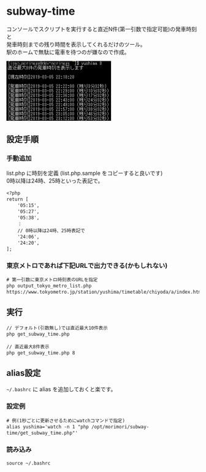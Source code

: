 # subway-time
コンソールでスクリプトを実行すると直近N件(第一引数で指定可能)の発車時刻と  
発車時刻までの残り時間を表示してくれるだけのツール。  
駅のホームで無駄に電車を待つのが嫌なので作成。

![](image/subway-time.png)

## 設定手順

### 手動追加
list.php に時刻を定義 (list.php.sample をコピーすると良いです)  
0時以降は24時、25時といった表記で。
```
<?php
return [
    '05:15',
    '05:27',
    '05:38',
    ︙
    // 0時以降は24時、25時表記で
    '24:06',
    '24:20',
];
```

### 東京メトロであれば下記URLで出力できる(かもしれない)
```
# 第一引数に東京メトロ時刻表のURLを指定
php output_tokyo_metro_list.php https://www.tokyometro.jp/station/yushima/timetable/chiyoda/a/index.html
```

## 実行
```
// デフォルト(引数無し)では直近最大10件表示
php get_subway_time.php

// 直近最大8件表示
php get_subway_time.php 8
```

## alias設定
`~/.bashrc` に alias を追加しておくと楽です。  
### 設定例
```
# 例(1秒ごとに更新させるためにwatchコマンドで指定)
alias yushima='watch -n 1 "php /opt/morimori/subway-time/get_subway_time.php"'
```

### 読み込み
```
source ~/.bashrc
```

